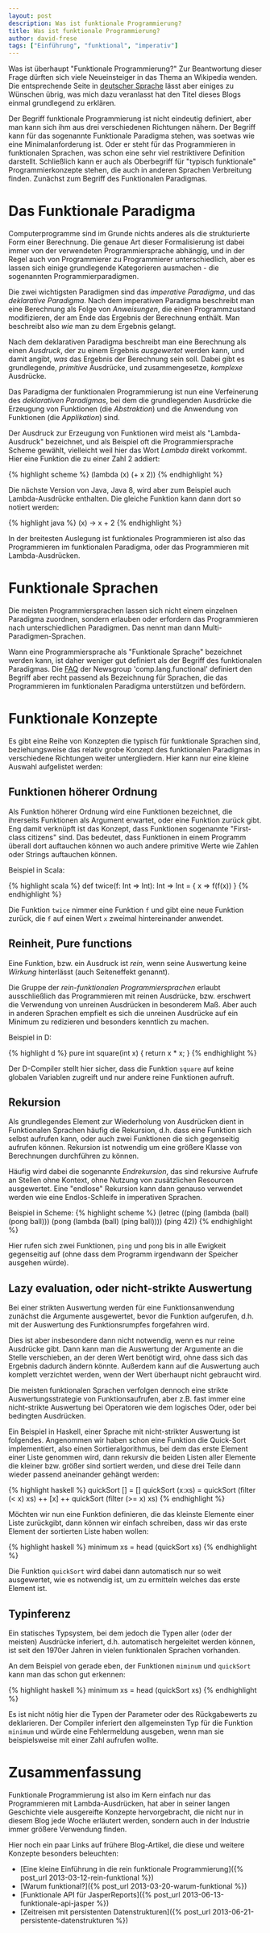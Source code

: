 ```yaml
---
layout: post
description: Was ist funktionale Programmierung?
title: Was ist funktionale Programmierung?
author: david-frese
tags: ["Einführung", "funktional", "imperativ"]
---
```


Was ist überhaupt "Funktionale Programmierung?" Zur Beantwortung
dieser Frage dürften sich viele Neueinsteiger in das Thema an
Wikipedia wenden. Die entsprechende Seite in [deutscher
Sprache](http://de.wikipedia.org/wiki/Funktionale_Programmierung)
lässt aber einiges zu Wünschen übrig, was mich dazu veranlasst hat den
Titel dieses Blogs einmal grundlegend zu erklären.

<!-- more start -->

Der Begriff funktionale Programmierung ist nicht eindeutig definiert,
aber man kann sich ihm aus drei verschiedenen Richtungen nähern. Der
Begriff kann für das sogenannte Funktionale Paradigma stehen, was
soetwas wie eine Minimalanforderung ist. Oder er steht für das
Programmieren in funktionalen Sprachen, was schon eine sehr viel
restriktivere Definition darstellt. Schließlich kann er auch als
Oberbegriff für "typisch funktionale" Programmierkonzepte stehen, die
auch in anderen Sprachen Verbreitung finden. Zunächst zum Begriff des
Funktionalen Paradigmas.

Das Funktionale Paradigma
=========================

Computerprogramme sind im Grunde nichts anderes als die strukturierte
Form einer Berechnung. Die genaue Art dieser Formalisierung ist dabei
immer von der verwendeten Programmiersprache abhängig, und in der
Regel auch von Programmierer zu Programmierer unterschiedlich, aber es
lassen sich einige grundlegende Kategorieren ausmachen - die
sogenannten Programmierparadigmen.

Die zwei wichtigsten Paradigmen sind das _imperative Paradigma_, und
das _deklarative Paradigma_. Nach dem imperativen Paradigma beschreibt
man eine Berechnung als Folge von _Anweisungen_, die einen
Programmzustand modifizieren, der am Ende das Ergebnis der Berechnung
enthält. Man beschreibt also _wie_ man zu dem Ergebnis gelangt.

Nach dem deklarativen Paradigma beschreibt man eine Berechnung als
einen _Ausdruck_, der zu einem Ergebnis _ausgewertet_ werden kann, und
damit angibt, _was_ das Ergebnis der Berechnung sein soll. Dabei gibt
es grundlegende, _primitive_ Ausdrücke, und zusammengesetze,
_komplexe_ Ausdrücke.

Das Paradigma der funktionalen Programmierung ist nun eine
Verfeinerung des _deklarativen Paradigmas_, bei dem die grundlegenden
Ausdrücke die Erzeugung von Funktionen (die _Abstraktion_) und die
Anwendung von Funktionen (die _Applikation_) sind.

Der Ausdruck zur Erzeugung von Funktionen wird meist als
"Lambda-Ausdruck" bezeichnet, und als Beispiel oft die
Programmiersprache Scheme gewählt, vielleicht weil hier das Wort
_Lambda_ direkt vorkommt. Hier eine Funktion die zu einer Zahl 2
addiert:

{% highlight scheme %}
(lambda (x) (+ x 2))
{% endhighlight %}

Die nächste Version von Java, Java 8, wird aber zum Beispiel auch
Lambda-Ausdrücke enthalten. Die gleiche Funktion kann dann dort so
notiert werden:

{% highlight java %}
(x) -> x + 2
{% endhighlight %}

In der breitesten Auslegung ist funktionales Programmieren ist also
das Programmieren im funktionalen Paradigma, oder das Programmieren
mit Lambda-Ausdrücken.

Funktionale Sprachen
====================

Die meisten Programmiersprachen lassen sich nicht einem einzelnen
Paradigma zuordnen, sondern erlauben oder erfordern das Programmieren
nach unterschiedlichen Paradigmen. Das nennt man dann
Multi-Paradigmen-Sprachen.

Wann eine Programmiersprache als "Funktionale Sprache" bezeichnet
werden kann, ist daher weniger gut definiert als der Begriff des
funktionalen Paradigmas. Die
[FAQ](http://www.cs.nott.ac.uk/~gmh/faq.html) der Newsgroup
'comp.lang.functional' definiert den Begriff aber recht passend als
Bezeichnung für Sprachen, die das Programmieren im funktionalen
Paradigma unterstützen und befördern.

Funktionale Konzepte
====================

Es gibt eine Reihe von Konzepten die typisch für funktionale Sprachen
sind, beziehungsweise das relativ grobe Konzept des funktionalen
Paradigmas in verschiedene Richtungen weiter untergliedern. Hier kann
nur eine kleine Auswahl aufgelistet werden:

Funktionen höherer Ordnung
--------------------------

Als Funktion höherer Ordnung wird eine Funktionen bezeichnet, die
ihrerseits Funktionen als Argument erwartet, oder eine Funktion zurück
gibt. Eng damit verknüpft ist das Konzept, dass Funktionen sogenannte
"First-class citizens" sind. Das bedeutet, dass Funktionen in einem
Programm überall dort auftauchen können wo auch andere primitive Werte
wie Zahlen oder Strings auftauchen können.

Beispiel in Scala:

{% highlight scala %}
def twice(f: Int => Int): Int => Int = { x => f(f(x)) }
{% endhighlight %}

Die Funktion `twice` nimmer eine Funktion `f` und gibt eine neue
Funktion zurück, die `f` auf einen Wert `x` zweimal hintereinander
anwendet.

Reinheit, Pure functions
------------------------

Eine Funktion, bzw. ein Ausdruck ist _rein_, wenn seine Auswertung
keine _Wirkung_ hinterlässt (auch Seiteneffekt genannt).

Die Gruppe der _rein-funktionalen Programmiersprachen_ erlaubt
ausschließlich das Programmieren mit reinen Ausdrücke, bzw. erschwert
die Verwendung von unreinen Ausdrücken in besonderem Maß. Aber auch in
anderen Sprachen empfielt es sich die unreinen Ausdrücke auf ein
Minimum zu redizieren und besonders kenntlich zu machen.

Beispiel in D:

{% highlight d %}
pure int square(int x) {
  return x * x;
}
{% endhighlight %}

Der D-Compiler stellt hier sicher, dass die Funktion `square` auf keine
globalen Variablen zugreift und nur andere reine Funktionen aufruft.

Rekursion
---------

Als grundlegendes Element zur Wiederholung von Ausdrücken dient in
Funktionalen Sprachen häufig die Rekursion, d.h. dass eine Funktion
sich selbst aufrufen kann, oder auch zwei Funktionen die sich
gegenseitig aufrufen können. Rekursion ist notwendig um eine größere
Klasse von Berechnungen durchführen zu können.

Häufig wird dabei die sogenannte _Endrekursion_, das sind rekursive
Aufrufe an Stellen ohne Kontext, ohne Nutzung von zusätzlichen
Resourcen ausgewertet. Eine "endlose" Rekursion kann dann genauso
verwendet werden wie eine Endlos-Schleife in imperativen Sprachen.

Beispiel in Scheme:
{% highlight scheme %}
(letrec ((ping (lambda (ball) (pong ball)))
         (pong (lambda (ball) (ping ball))))
  (ping 42))
{% endhighlight %}

Hier rufen sich zwei Funktionen, `ping` und `pong` bis in alle
Ewigkeit gegenseitig auf (ohne dass dem Programm irgendwann der
Speicher ausgehen würde).

Lazy evaluation, oder nicht-strikte Auswertung
-----------------

Bei einer strikten Auswertung werden für eine Funktionsanwendung
zunächst die Argumente ausgewertet, bevor die Funktion aufgerufen,
d.h. mit der Auswertung des Funktionsrumpfes forgefahren wird.

Dies ist aber insbesondere dann nicht notwendig, wenn es nur reine
Ausdrücke gibt. Dann kann man die Auswertung der Argumente an die
Stelle verschieben, an der deren Wert benötigt wird, ohne dass sich
das Ergebnis dadurch ändern könnte. Außerdem kann auf die Auswertung
auch komplett verzichtet werden, wenn der Wert überhaupt nicht
gebraucht wird.

Die meisten funktionalen Sprachen verfolgen dennoch eine strikte
Auswertungsstrategie von Funktionsaufrufen, aber z.B. fast immer eine
nicht-strikte Auswertung bei Operatoren wie dem logisches Oder, oder
bei bedingten Ausdrücken.

Ein Beispiel in Haskell, einer Sprache mit nicht-strikter Auswertung
ist folgendes. Angenommen wir haben schon eine Funktion die Quick-Sort
implementiert, also einen Sortieralgorithmus, bei dem das erste
Element einer Liste genommen wird, dann rekursiv die beiden Listen
aller Elemente die kleiner bzw. größer sind sortiert werden, und diese
drei Teile dann wieder passend aneinander gehängt werden:

{% highlight haskell %}
quickSort [] = []
quickSort (x:xs) = quickSort (filter (< x) xs) ++ [x] ++ quickSort (filter (>= x) xs)
{% endhighlight %}

Möchten wir nun eine Funktion definieren, die das kleinste Elemente
einer Liste zurückgibt, dann können wir einfach schreiben, dass wir
das erste Element der sortierten Liste haben wollen:

{% highlight haskell %}
minimum xs = head (quickSort xs)
{% endhighlight %}

Die Funktion `quickSort` wird dabei dann automatisch nur so
weit ausgewertet, wie es notwendig ist, um zu ermitteln welches das
erste Element ist.

Typinferenz
-----------

Ein statisches Typsystem, bei dem jedoch die Typen aller (oder der
meisten) Ausdrücke inferiert, d.h. automatisch hergeleitet werden
können, ist seit den 1970er Jahren in vielen funktionalen Sprachen
vorhanden.

An dem Beispiel von gerade eben, der Funktionen `miminum` und
`quickSort` kann man das schon gut erkennen:

{% highlight haskell %}
minimum xs = head (quickSort xs)
{% endhighlight %}

Es ist nicht nötig hier die Typen der Parameter oder des Rückgabewerts
zu deklarieren. Der Compiler inferiert den allgemeinsten Typ für die
Funktion `minimum` und würde eine Fehlermeldung ausgeben, wenn man sie
beispielsweise mit einer Zahl aufrufen wollte.

Zusammenfassung
==============

Funktionale Programmierung ist also im Kern einfach nur das
Programmieren mit Lambda-Ausdrücken, hat aber in seiner langen
Geschichte viele ausgereifte Konzepte hervorgebracht, die nicht nur in
diesem Blog jede Woche erläutert werden, sondern auch in der Industrie
immer größere Verwendung finden.

Hier noch ein paar Links auf frühere Blog-Artikel, die diese und
weitere Konzepte besonders beleuchten:

- [Eine kleine Einführung in die rein funktionale Programmierung]({% post_url 2013-03-12-rein-funktional %})
- [Warum funktional?]({% post_url 2013-03-20-warum-funktional %})
- [Funktionale API für JasperReports]({% post_url 2013-06-13-funktionale-api-jasper %})
- [Zeitreisen mit persistenten Datenstrukturen]({% post_url 2013-06-21-persistente-datenstrukturen %})
